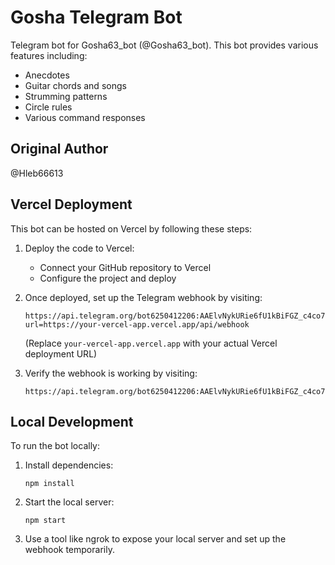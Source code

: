 # Gosha Telegram Bot

Telegram bot for Gosha63_bot (@Gosha63_bot). This bot provides various features including:

- Anecdotes
- Guitar chords and songs
- Strumming patterns
- Circle rules
- Various command responses

## Original Author
@Hleb66613

## Vercel Deployment

This bot can be hosted on Vercel by following these steps:

1. Deploy the code to Vercel:
   - Connect your GitHub repository to Vercel
   - Configure the project and deploy

2. Once deployed, set up the Telegram webhook by visiting:
   ```
   https://api.telegram.org/bot6250412206:AAElvNykURie6fU1kBiFGZ_c4co75n9qgRs/setWebhook?url=https://your-vercel-app.vercel.app/api/webhook
   ```
   (Replace `your-vercel-app.vercel.app` with your actual Vercel deployment URL)

3. Verify the webhook is working by visiting:
   ```
   https://api.telegram.org/bot6250412206:AAElvNykURie6fU1kBiFGZ_c4co75n9qgRs/getWebhookInfo
   ```

## Local Development

To run the bot locally:

1. Install dependencies:
   ```
   npm install
   ```

2. Start the local server:
   ```
   npm start
   ```

3. Use a tool like ngrok to expose your local server and set up the webhook temporarily. 